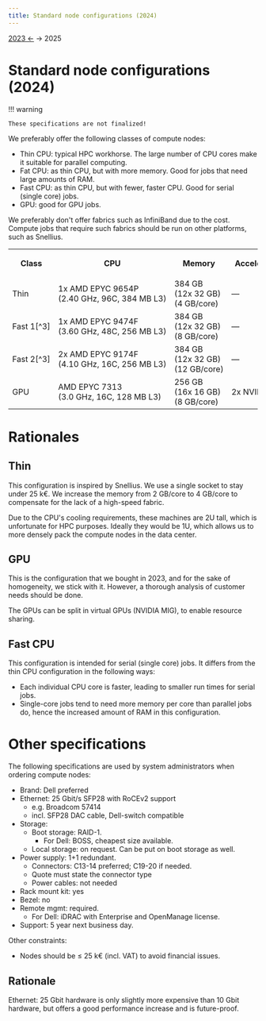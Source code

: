 ```yaml
---
title: Standard node configurations (2024)
---
```


[2023 ←](standard_configs_2023.md) → 2025

# Standard node configurations (2024)

!!! warning

    These specifications are not finalized!

We preferably offer the following classes of compute nodes:

- Thin CPU: typical HPC workhorse.  The large number of CPU cores make it suitable for parallel computing.
- Fat CPU: as thin CPU, but with more memory.  Good for jobs that need large amounts of RAM.
- Fast CPU: as thin CPU, but with fewer, faster CPU.  Good for serial (single core) jobs.
- GPU: good for GPU jobs.

We preferably don't offer fabrics such as InfiniBand due to the cost.  Compute jobs that require such fabrics should be run on other platforms, such as Snellius.

<table style="white-space: nowrap;">
  <tr>
    <th rowspan="2">Class</th>
    <th rowspan="2">CPU</th>
    <th rowspan="2">Memory</th>
    <th rowspan="2">Accelerators</th>
    <th rowspan="2">Price<br/>incl. VAT</th>
    <th colspan="3"><span markdown="1">Performance[^1]</span></th>
    <th colspan="3"><span markdown="1">Power usage[^2]</span></th>
  </tr>
  <tr>
    <th>Raw [pp]</th>
    <th>/core [pp]</th>
    <th>/Euro [pp/€]</th>
    <th>Raw [W]</th>
    <th>Perf. per Watt [pp/W]</th>
    <th>/year [kWh]</th>
  </tr>
  <tr>
    <td>Thin</td>
    <td>1x AMD EPYC 9654P<br/>(2.40 GHz, 96C, 384 MB L3)</td>
    <td>384 GB<br/>(12x 32 GB)<br>(4 GB/core)</td>
    <td>&mdash;</td>
    <td>€20,400</td>
    <td>118,641</td>
    <td>1236</td>
    <td>5.82</td>
    <td>475.2</td>
    <td>250</td>
    <td>4163</td>
  </tr>
  <tr>
    <td><span markdown="1">Fast 1[^3]</span></td>
    <td>1x AMD EPYC 9474F<br/>(3.60 GHz, 48C, 256 MB L3)</td>
    <td>384 GB<br/>(12x 32 GB)<br>(8 GB/core)</td>
    <td>&mdash;</td>
    <td>€18,000</td>
    <td>104,894</td>
    <td>2185</td>
    <td>5.83</td>
    <td>475.2</td>
    <td>221</td>
    <td>4163</td>
  </tr>
  <tr>
    <td><span markdown="1">Fast 2[^3]</span></td>
    <td>2x AMD EPYC 9174F<br/>(4.10 GHz, 16C, 256 MB L3)</td>
    <td>384 GB<br/>(12x 32 GB)<br>(12 GB/core)</td>
    <td>&mdash;</td>
    <td>€21,000</td>
    <td>110,970</td>
    <td>6935</td>
    <td>5.28</td>
    <td>835.2</td>
    <td>133</td>
    <td>7316</td>
  </tr>
  <tr>
    <td>GPU</td>
    <td>AMD EPYC 7313<br/>(3.0 GHz, 16C, 128 MB L3)</td>
    <td>256 GB<br/>(16x 16 GB)<br>(8 GB/core)</td>
    <td>2x NVIDIA A30</td>
    <td></td>
    <td></td>
    <td></td>
    <td></td>
    <td></td>
    <td></td>
    <td></td>
  </tr>
</table>

[^1]: Total for all CPUs in the system.  Per-CPU value is obtained from the
  PassMark database.  The unit "pp" stands for "performance point".

[^2]: Power usage is estimated as: CPU TDP + 0.3 W/GB RAM.

[^3]: As of the time of writing (Feb 2024) it is unclear which of these configurations will officially be offered.

# Rationales

## Thin

This configuration is inspired by Snellius.  We use a single socket to stay
under 25 k€.  We increase the memory from 2 GB/core to 4 GB/core to compensate
for the lack of a high-speed fabric.

Due to the CPU's cooling requirements, these machines are 2U tall, which is
unfortunate for HPC purposes.  Ideally they would be 1U, which allows us to
more densely pack the compute nodes in the data center.

## GPU

This is the configuration that we bought in 2023, and for the sake of
homogeneity, we stick with it.  However, a thorough analysis of customer needs
should be done.

The GPUs can be split in virtual GPUs (NVIDIA MIG), to enable resource sharing.

## Fast CPU

This configuration is intended for serial (single core) jobs.  It differs from the thin CPU configuration in the following ways:

- Each individual CPU core is faster, leading to smaller run times for serial
  jobs.
- Single-core jobs tend to need more memory per core than parallel jobs do,
  hence the increased amount of RAM in this configuration.

# Other specifications

The following specifications are used by system administrators when ordering compute nodes:

- Brand: Dell preferred
- Ethernet: 25 Gbit/s SFP28 with RoCEv2 support
    - e.g. Broadcom 57414
    - incl. SFP28 DAC cable, Dell-switch compatible
- Storage:
    - Boot storage: RAID-1.
        - For Dell: BOSS, cheapest size available.
    - Local storage: on request.  Can be put on boot storage as well.
- Power supply: 1+1 redundant.
    - Connectors: C13-14 preferred; C19-20 if needed.
    - Quote must state the connector type
    - Power cables: not needed
- Rack mount kit: yes
- Bezel: no
- Remote mgmt: required.
    - For Dell: iDRAC with Enterprise and OpenManage license.
- Support: 5 year next business day.

Other constraints:

- Nodes should be ≤ 25 k€ (incl. VAT) to avoid financial issues.

## Rationale

Ethernet: 25 Gbit hardware is only slightly more expensive than 10 Gbit
hardware, but offers a good performance increase and is future-proof.
